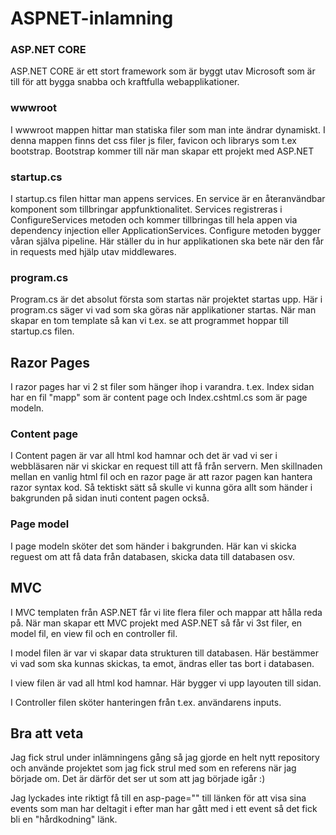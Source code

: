 # ASPNET-inlamning

### ASP.NET CORE
ASP.NET CORE är ett stort framework som är byggt utav Microsoft som är till för att bygga snabba och kraftfulla webapplikationer.

### wwwroot
I wwwroot mappen hittar man statiska filer som man inte ändrar dynamiskt. I denna mappen finns det css filer js filer, favicon och librarys som t.ex bootstrap.
Bootstrap kommer till när man skapar ett projekt med ASP.NET

### startup.cs
I startup.cs filen hittar man appens services. En service är en återanvändbar komponent som tillbringar appfunktionalitet. Services registreras i ConfigureServices metoden och kommer
tillbringas till hela appen via dependency injection eller ApplicationServices.
Configure metoden bygger våran själva pipeline. Här ställer du in hur applikationen ska bete när den får in requests med hjälp utav middlewares.

### program.cs
Program.cs är det absolut första som startas när projektet startas upp. Här i program.cs säger vi vad som ska göras när applikationer startas. När man skapar en tom template så
kan vi t.ex. se att programmet hoppar till startup.cs filen.

## Razor Pages
I razor pages har vi 2 st filer som hänger ihop i varandra. t.ex. Index sidan har en fil "mapp" som är content page och Index.cshtml.cs som är page modeln.

### Content page
I Content pagen är var all html kod hamnar och det är vad vi ser i webbläsaren när vi skickar en request till att få från servern. Men skillnaden mellan en vanlig html fil och en
razor page är att razor pagen kan hantera razor syntax kod. Så tektiskt sätt så skulle vi kunna göra allt som händer i bakgrunden på sidan inuti content pagen också.

### Page model
I page modeln sköter det som händer i bakgrunden. Här kan vi skicka reguest om att få data från databasen, skicka data till databasen osv.

## MVC
I MVC templaten från ASP.NET får vi lite flera filer och mappar att hålla reda på. När man skapar ett MVC projekt med ASP.NET så får vi 3st filer, en model fil, en view fil och en controller fil.

I model filen är var vi skapar data strukturen till databasen. Här bestämmer vi vad som ska kunnas skickas, ta emot, ändras eller tas bort i databasen.

I view filen är vad all html kod hamnar. Här bygger vi upp layouten till sidan.

I Controller filen sköter hanteringen från t.ex. användarens inputs.

## Bra att veta
Jag fick strul under inlämningens gång så jag gjorde en helt nytt repository och använde projektet som jag fick strul med som en referens när jag började om. Det är därför det ser ut som att jag började igår :)

Jag lyckades inte riktigt få till en asp-page="" till länken för att visa sina events som man har deltagit i efter man har gått med i ett event så det fick bli en "hårdkodning" länk.
